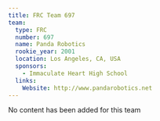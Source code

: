 ```yaml
---
title: FRC Team 697
team:
  type: FRC
  number: 697
  name: Panda Robotics
  rookie_year: 2001
  location: Los Angeles, CA, USA
  sponsors:
    - Immaculate Heart High School
  links:
    Website: http://www.pandarobotics.net
---
```

No content has been added for this team